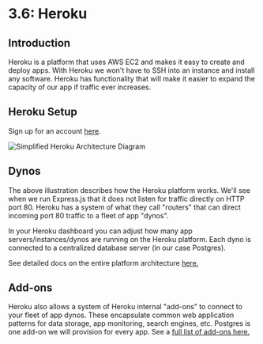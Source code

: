 # 3.6: Heroku

## Introduction

Heroku is a platform that uses AWS EC2 and makes it easy to create and deploy apps. With Heroku we won't have to SSH into an instance and install any software. Heroku has functionality that will make it easier to expand the capacity of our app if traffic ever increases.

## Heroku Setup

Sign up for an account [here](https://www.heroku.com).

![Simplified Heroku Architecture Diagram](../../../old\_bootcamp\_docs/.gitbook/assets/heroku-arch-simple.png)

## Dynos

The above illustration describes how the Heroku platform works. We'll see when we run Express.js that it does not listen for traffic directly on HTTP port 80. Heroku has a system of what they call "routers" that can direct incoming port 80 traffic to a fleet of app "dynos".

In your Heroku dashboard you can adjust how many app servers/instances/dynos are running on the Heroku platform. Each dyno is connected to a centralized database server (in our case Postgres).

See detailed docs on the entire platform architecture [here.](https://devcenter.heroku.com/categories/heroku-architecture)

## Add-ons

Heroku also allows a system of Heroku internal "add-ons" to connect to your fleet of app dynos. These encapsulate common web application patterns for data storage, app monitoring, search engines, etc. Postgres is one add-on we will provision for every app. See a [full list of add-ons here.](https://elements.heroku.com/addons)
